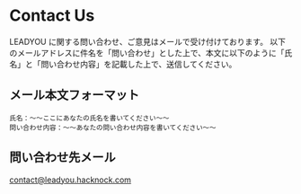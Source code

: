 # Contact Us

LEADYOU に関する問い合わせ、ご意見はメールで受け付けております。
以下のメールアドレスに件名を「問い合わせ」とした上で、本文に以下のように「氏名」と「問い合わせ内容」を記載した上で、送信してください。

## メール本文フォーマット

```
氏名：〜〜ここにあなたの氏名を書いてください〜〜
問い合わせ内容：〜〜あなたの問い合わせ内容を書いてください〜〜
```

## 問い合わせ先メール

contact@leadyou.hacknock.com
